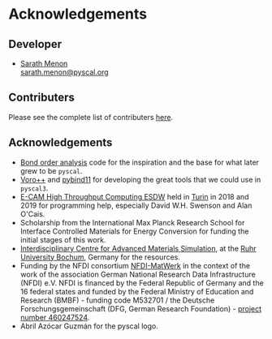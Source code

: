 # Acknowledgements

## Developer

-   [Sarath Menon](http://sarathmenon.me)  
    sarath.menon@pyscal.org


## Contributers

Please see the complete list of contributers [here](https://github.com/pyscal/pyscal3/graphs/contributors).


## Acknowledgements

- [Bond order analysis](https://github.com/WolfgangLechner/StructureAnalysis) code for the inspiration and the base for what later grew to be `pyscal`. 
- [Voro++](math.lbl.gov/voro++/) and [pybind11](https://pybind11.readthedocs.io/en/stable/) for developing the great tools that we could use in `pyscal3`.  
- [E-CAM High Throughput Computing ESDW](https://www.e-cam2020.eu/event/4424/?instance_id=71) held in [Turin](https://www.polito.it/?lang=en) in 2018 and 2019 for programming help, especially David W.H. Swenson and Alan O'Cais. 
- Scholarship from the International Max Planck Research School for Interface Controlled Materials for Energy Conversion for funding the initial stages of this work.
- [Interdisciplinary Centre for Advanced Materials Simulation](http://www.icams.de/content), at the [Ruhr University Bochum](https://www.ruhr-uni-bochum.de/en), Germany for the resources.
- Funding by the NFDI consortium [NFDI-MatWerk](https://nfdi-matwerk.de/) in the context of the work of the association German National Research Data Infrastructure (NFDI) e.V. NFDI is financed by the Federal Republic of Germany and the 16 federal states and funded by the Federal Ministry of Education and Research (BMBF) - funding code M532701 / the Deutsche Forschungsgemeinschaft (DFG, German Research Foundation) - [project number 460247524](https://gepris.dfg.de/gepris/projekt/460247524?language=en).
- Abril Azócar Guzmán for the pyscal logo.
